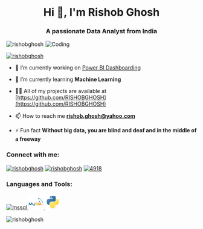 <h1 align="center">Hi 👋, I'm Rishob Ghosh</h1>
<h3 align="center">A passionate Data Analyst from India</h3>
<img align="right" alt="Coding" width="400" src="https://cdn.dribbble.com/users/1162077/screenshots/3848914/programmer.gif">

<p align="left"> <img src="https://komarev.com/ghpvc/?username=rishobghosh&label=Profile%20views&color=0e75b6&style=flat" alt="rishobghosh" /> </p>

<p align="left"> <a href="https://twitter.com/rishobghosh" target="blank"><img src="https://img.shields.io/twitter/follow/rishobghosh?logo=twitter&style=for-the-badge" alt="rishobghosh" /></a> </p>

- 🔭 I’m currently working on [Power BI Dashboarding](https://github.com/RISHOBGHOSH/PowerBI-Dashboads-)

- 🌱 I’m currently learning **Machine Learning**

- 👨‍💻 All of my projects are available at [https://github.com/RISHOBGHOSH](https://github.com/RISHOBGHOSH)

- 📫 How to reach me **rishob.ghosh@yahoo.com**

- ⚡ Fun fact **Without big data, you are blind and deaf and in the middle of a freeway**

<h3 align="left">Connect with me:</h3>
<p align="left">
<a href="https://twitter.com/rishobghosh" target="blank"><img align="center" src="https://raw.githubusercontent.com/rahuldkjain/github-profile-readme-generator/master/src/images/icons/Social/twitter.svg" alt="rishobghosh" height="30" width="40" /></a>
<a href="https://linkedin.com/in/rishobghosh" target="blank"><img align="center" src="https://raw.githubusercontent.com/rahuldkjain/github-profile-readme-generator/master/src/images/icons/Social/linked-in-alt.svg" alt="rishobghosh" height="30" width="40" /></a>
<a href="https://discord.gg/4918" target="blank"><img align="center" src="https://raw.githubusercontent.com/rahuldkjain/github-profile-readme-generator/master/src/images/icons/Social/discord.svg" alt="4918" height="30" width="40" /></a>
</p>

<h3 align="left">Languages and Tools:</h3>
<p align="left"> <a href="https://www.microsoft.com/en-us/sql-server" target="_blank" rel="noreferrer"> <img src="https://www.svgrepo.com/show/303229/microsoft-sql-server-logo.svg" alt="mssql" width="40" height="40"/> </a> <a href="https://www.mysql.com/" target="_blank" rel="noreferrer"> <img src="https://raw.githubusercontent.com/devicons/devicon/master/icons/mysql/mysql-original-wordmark.svg" alt="mysql" width="40" height="40"/> </a> <a href="https://www.python.org" target="_blank" rel="noreferrer"> <img src="https://raw.githubusercontent.com/devicons/devicon/master/icons/python/python-original.svg" alt="python" width="40" height="40"/> </a> </p>

<p><img align="center" src="https://github-readme-stats.vercel.app/api/top-langs?username=rishobghosh&show_icons=true&locale=en&layout=compact" alt="rishobghosh" /></p>
